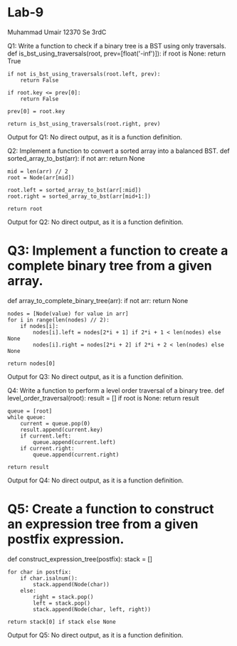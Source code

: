 # Lab-9
Muhammad Umair 
12370
Se 3rdC

 Q1: Write a function to check if a binary tree is a BST using only traversals.
def is_bst_using_traversals(root, prev=[float('-inf')]):
    if root is None:
        return True

    if not is_bst_using_traversals(root.left, prev):
        return False

    if root.key <= prev[0]:
        return False

    prev[0] = root.key

    return is_bst_using_traversals(root.right, prev)

Output for Q1: No direct output, as it is a function definition.

 Q2: Implement a function to convert a sorted array into a balanced BST.
def sorted_array_to_bst(arr):
    if not arr:
        return None

    mid = len(arr) // 2
    root = Node(arr[mid])

    root.left = sorted_array_to_bst(arr[:mid])
    root.right = sorted_array_to_bst(arr[mid+1:])

    return root

 Output for Q2: No direct output, as it is a function definition.

# Q3: Implement a function to create a complete binary tree from a given array.
def array_to_complete_binary_tree(arr):
    if not arr:
        return None

    nodes = [Node(value) for value in arr]
    for i in range(len(nodes) // 2):
        if nodes[i]:
            nodes[i].left = nodes[2*i + 1] if 2*i + 1 < len(nodes) else None
            nodes[i].right = nodes[2*i + 2] if 2*i + 2 < len(nodes) else None

    return nodes[0]

 Output for Q3: No direct output, as it is a function definition.

 Q4: Write a function to perform a level order traversal of a binary tree.
def level_order_traversal(root):
    result = []
    if root is None:
        return result

    queue = [root]
    while queue:
        current = queue.pop(0)
        result.append(current.key)
        if current.left:
            queue.append(current.left)
        if current.right:
            queue.append(current.right)

    return result

 Output for Q4: No direct output, as it is a function definition.

# Q5: Create a function to construct an expression tree from a given postfix expression.
def construct_expression_tree(postfix):
    stack = []

    for char in postfix:
        if char.isalnum():
            stack.append(Node(char))
        else:
            right = stack.pop()
            left = stack.pop()
            stack.append(Node(char, left, right))

    return stack[0] if stack else None

 Output for Q5: No direct output, as it is a function definition.
```
